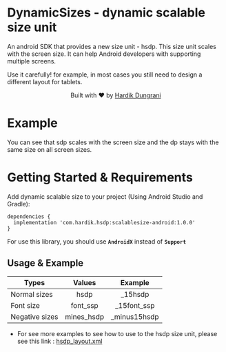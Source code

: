 # DynamicSizes - dynamic scalable size unit

<p>An android SDK that provides a new size unit - hsdp. This size unit scales with the screen size. It can help Android developers with supporting multiple screens.</p>
Use it carefully! for example, in most cases you still need to design a different layout for tablets.
<p></p>
<div>
  <p align="center">Built with ❤︎ by
	  <a href="https://github.com/Hardik8184">Hardik Dungrani</a></p>
</div> 

# Example
You can see that sdp scales with the screen size and the dp stays with the same size on all screen sizes.

# Getting Started & Requirements

 Add dynamic scalable size to your project (Using Android Studio and Gradle): 
  
  ```
  dependencies {
    implementation 'com.hardik.hsdp:scalablesize-android:1.0.0'
  }
  ```

For use this library, you should use **```AndroidX```** instead of **```Support```**


## Usage & Example
| Types | Values | Example |
|---|:---:| :---:|
| Normal sizes  | hsdp | _15hsdp |
| Font size  | font_ssp | _15font_ssp |
| Negative sizes  | mines_hsdp | _minus15hsdp |


* For see more examples to see how to use to the hsdp size unit, please see this link :
 [hsdp_layout.xml](https://github.com/Hardik8184/Dynamic-Scalable-Size/blob/master/scalablesize-android/src/main/res/layout/hsdp_layout.xml)
